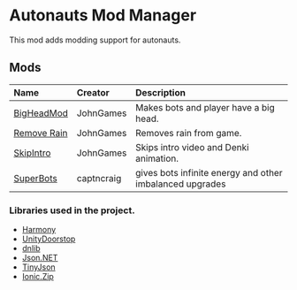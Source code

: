 # Autonauts Mod Manager
This mod adds modding support for autonauts.

## Mods
|Name|Creator|Description|
|:-|:-|:-|
|[BigHeadMod](https://github.com/JohnGames/BigHeadMod/releases)|JohnGames|Makes bots and player have a big head.|
|[Remove Rain](https://github.com/JohnGames/RemoveRain/releases)|JohnGames|Removes rain from game.|
|[SkipIntro](https://github.com/JohnGames/SkipIntro/releases)|JohnGames|Skips intro video and Denki animation.|
|[SuperBots](https://github.com/captncraig/AutonautsMods/releases)|captncraig|gives bots infinite energy and other imbalanced upgrades|


### Libraries used in the project.
- [Harmony](https://github.com/pardeike/Harmony/wiki/Utilities)
- [UnityDoorstop](https://github.com/NeighTools/UnityDoorstop)
- [dnlib](https://github.com/0xd4d/dnlib)
- [Json.NET](https://www.newtonsoft.com/json)
- [TinyJson](https://github.com/zanders3/json)
- [Ionic.Zip](https://archive.codeplex.com/?p=dotnetzip)
